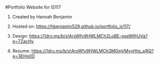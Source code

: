 #Portfolio Website for IS117

1. Created by Hannah Benjamin

2. Hosted on: https://hbenjamin529.github.io/portfolio_is117/

3. Design: https://1drv.ms/b/s!ArsWfv9HWLMCh2LoBE-qseWfHJVa?e=7ZacHv

4. Resume: https://1drv.ms/b/s!ArsWfv9HWLMCh3M0mVMyvHtg_pRQ?e=3EHp0D
